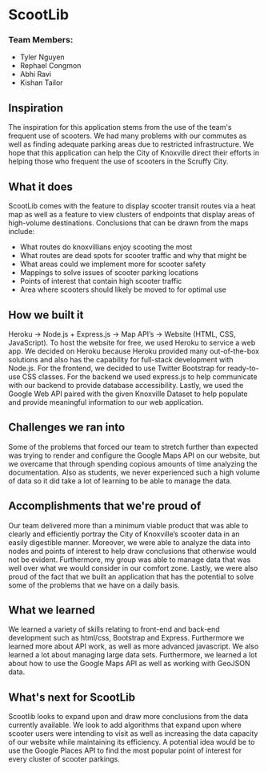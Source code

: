 # ScootLib

### Team Members:
- Tyler Nguyen
- Rephael Congmon
- Abhi Ravi
- Kishan Tailor

## Inspiration
The inspiration for this application stems from the use of the team's frequent use of scooters. We had many problems with our commutes as well as finding adequate parking areas due to restricted infrastructure. We hope that this application can help the City of Knoxville direct their efforts in helping those who frequent the use of scooters in the Scruffy City.

## What it does
ScootLib comes with the feature to display scooter transit routes via a heat map as well as a feature to view clusters of endpoints that display areas of high-volume destinations. Conclusions that can be drawn from the maps include:
- What routes do knoxvillians enjoy scooting the most
- What routes are dead spots for scooter traffic and why that might be
- What areas could we implement more for scooter safety
- Mappings to solve issues of scooter parking locations
- Points of interest that contain high scooter traffic
- Area where scooters should likely be moved to for optimal use


## How we built it
Heroku -> Node.js + Express.js -> Map API’s -> Website (HTML, CSS, JavaScript).
To host the website for free, we used Heroku to service a web app. We decided on Heroku because Heroku provided many out-of-the-box solutions and also has the capability for full-stack development with Node.js.  For the frontend, we decided to use Twitter Bootstrap for ready-to-use CSS classes. For the backend we used express.js to help communicate with our backend to provide database accessibility. Lastly, we used the Google Web API paired with the given Knoxville Dataset to help populate and provide meaningful information to our web application.

## Challenges we ran into
Some of the problems that forced our team to stretch further than expected was trying to render and configure the Google Maps API on our website, but we overcame that through spending copious amounts of time analyzing the documentation. Also as students, we never experienced such a high volume of data so it did take a lot of learning to be able to manage the data.

## Accomplishments that we're proud of
Our team delivered more than a minimum viable product that was able to clearly and efficiently portray the City of Knoxville’s scooter data in an easily digestible manner. Moreover, we were able to analyze the data into nodes and points of interest to help draw conclusions that otherwise would not be evident. Furthermore, my group was able to manage data that was well over what we would consider in our comfort zone. Lastly, we were also proud of the fact that we built an application that has the potential to solve some of the problems that we have on a daily basis.

## What we learned
We learned a variety of skills relating to front-end and back-end development such as html/css, Bootstrap and Express. Furthermore we learned more about  API work, as well as more advanced javascript. We also learned a lot about managing large data sets. Furthermore, we learned a lot about how to use the Google Maps API as well as working with GeoJSON data.

## What's next for ScootLib
Scootlib looks to expand upon and draw more conclusions from the data currently available. We look to add algorithms that expand upon where scooter users were intending to visit as well as increasing the data capacity of our website while maintaining its efficiency. A potential idea would be to use the Google Places API to find the most popular point of interest for every cluster of scooter parkings.

